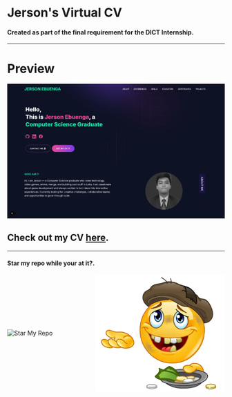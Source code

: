 # Jerson's Virtual CV

#### Created as part of the final requirement for the DICT Internship.

---

# Preview

![](./public/png/HomepageCV.png)

## Check out my CV [here](https://portfolio-jerson.netlify.app/).

---

#### Star my repo while your at it?.

<div style="display: flex; align-items: center;">
  <img src="./public/png/starMyRepo.png" alt="Star My Repo" width="270" />
  <img src="./public/png/homeless.jpg" alt="Homeless" width="300" />
</div>
